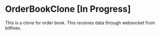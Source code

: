 # OrderBookClone [In Progress]
This is a clone for order book. This receives data through websocket from bitfinex. 
